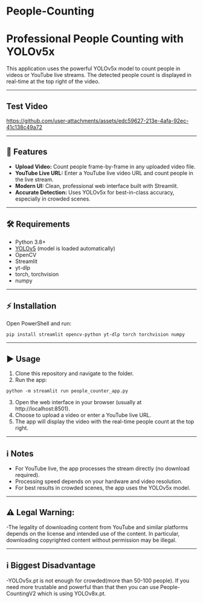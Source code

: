 # People-Counting

# Professional People Counting with YOLOv5x

This application uses the powerful YOLOv5x model to count people in videos or YouTube live streams. The detected people count is displayed in real-time at the top right of the video.

---

## Test Video
https://github.com/user-attachments/assets/edc59627-213e-4afa-92ec-41c138c49a72

---

## 🚀 Features
- **Upload Video:** Count people frame-by-frame in any uploaded video file.
- **YouTube Live URL:** Enter a YouTube live video URL and count people in the live stream.
- **Modern UI:** Clean, professional web interface built with Streamlit.
- **Accurate Detection:** Uses YOLOv5x for best-in-class accuracy, especially in crowded scenes.

---

## 🛠️ Requirements
- Python 3.8+
- [YOLOv5](https://github.com/ultralytics/yolov5) (model is loaded automatically)
- OpenCV
- Streamlit
- yt-dlp
- torch, torchvision
- numpy

---

## ⚡ Installation

Open PowerShell and run:

```
pip install streamlit opencv-python yt-dlp torch torchvision numpy
```

---

## ▶️ Usage

1. Clone this repository and navigate to the folder.
2. Run the app:

```
python -m streamlit run people_counter_app.py
```

3. Open the web interface in your browser (usually at http://localhost:8501).
4. Choose to upload a video or enter a YouTube live URL.
5. The app will display the video with the real-time people count at the top right.

---

## ℹ️ Notes
- For YouTube live, the app processes the stream directly (no download required).
- Processing speed depends on your hardware and video resolution.
- For best results in crowded scenes, the app uses the YOLOv5x model.

---

## ⚠️ Legal Warning:
-The legality of downloading content from YouTube and similar platforms depends on the license and intended use of the content. In particular, downloading copyrighted content without permission may be illegal.

---

## ℹ️ Biggest Disadvantage
-YOLOv5x.pt is not enough for crowded(more than 50-100 people). If you need more trustable and powerful than that then you can use People-CountingV2 which is using YOLOv8x.pt.
